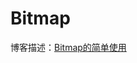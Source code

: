 # Bitmap
博客描述：[Bitmap的简单使用](https://fanandjiu.com/Bitmap%E7%9A%84%E7%AE%80%E5%8D%95%E4%BD%BF%E7%94%A8/#more)

